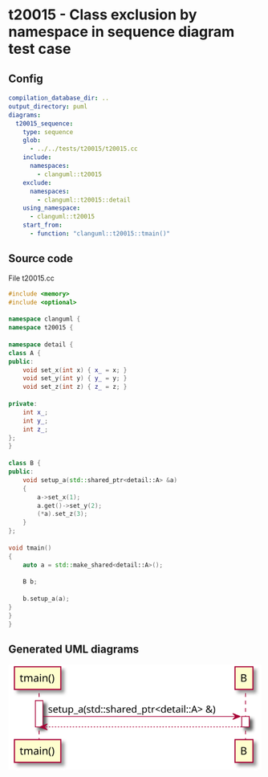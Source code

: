 # t20015 - Class exclusion by namespace in sequence diagram test case
## Config
```yaml
compilation_database_dir: ..
output_directory: puml
diagrams:
  t20015_sequence:
    type: sequence
    glob:
      - ../../tests/t20015/t20015.cc
    include:
      namespaces:
        - clanguml::t20015
    exclude:
      namespaces:
        - clanguml::t20015::detail
    using_namespace:
      - clanguml::t20015
    start_from:
      - function: "clanguml::t20015::tmain()"
```
## Source code
File t20015.cc
```cpp
#include <memory>
#include <optional>

namespace clanguml {
namespace t20015 {

namespace detail {
class A {
public:
    void set_x(int x) { x_ = x; }
    void set_y(int y) { y_ = y; }
    void set_z(int z) { z_ = z; }

private:
    int x_;
    int y_;
    int z_;
};
}

class B {
public:
    void setup_a(std::shared_ptr<detail::A> &a)
    {
        a->set_x(1);
        a.get()->set_y(2);
        (*a).set_z(3);
    }
};

void tmain()
{
    auto a = std::make_shared<detail::A>();

    B b;

    b.setup_a(a);
}
}
}
```
## Generated UML diagrams
![t20015_sequence](./t20015_sequence.svg "Class exclusion by namespace in sequence diagram test case")
